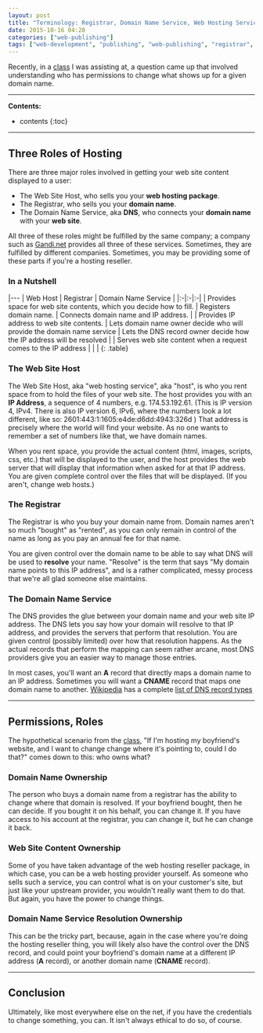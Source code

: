 ```yaml
---
layout: post
title: "Terminology: Registrar, Domain Name Service, Web Hosting Service"
date: 2015-10-16 04:20
categories: ["web-publishing"]
tags: ["web-development", "publishing", "web-publishing", "registrar", "dns", "domain-name-service", "web-hosting", "web-hosting-service", "providers", "glossary", "definitions", "GDI", "classes", "front-end-series"]
---
```


Recently, in a [class] I was assisting at, a question came up that
involved understanding who has permissions to change what shows up for
a given domain name.

[class]: http://www.meetup.com/Girl-Develop-It-Minneapolis/events/224752393/ "Girl Develop It! Advanced HTML &amp; CSS"


*******

**Contents:**

* contents
{:toc}


*******

## Three Roles of Hosting

There are three major roles involved in getting your web site content
displayed to a user:

* The Web Site Host, who sells you your **web hosting package**.
* The Registrar, who sells you your **domain name**.
* The Domain Name Service, aka **DNS**, who connects your **domain name**
  with your **web site**.

All three of these roles might be fulfilled by the same company; a
company such as [Gandi.net](http://gandi.net) provides all three of
these services. Sometimes, they are fulfilled by different
companies. Sometimes, you may be providing some of these parts if
you're a hosting reseller.

### In a Nutshell

|---
| Web Host | Registrar | Domain Name Service |
|:-|:-|:-|
| Provides space for web site contents, which you decide how to fill. | Registers domain name. | Connects domain name and IP address. |
| Provides IP address to web site contents. | Lets domain name owner decide who will provide the domain name service | Lets the DNS record owner decide how the IP address will be resolved |
| Serves web site content when a request comes to the IP address |  |  |
{: .table}



### The Web Site Host

The Web Site Host, aka "web hosting service", aka "host", is who you rent space
from to hold the files of your web site. The host provides you with an
**IP Address**, a sequence of 4 numbers, e.g. 174.53.192.61. (This is
IP version 4, IPv4. There is also IP version 6, IPv6, where the
numbers look a lot different, like so:
2601:443:1:1605:e4de:d6dd:4943:326d ) That address is precisely where
the world will find your website. As no one wants to remember a set of
numbers like that, we have domain names.

When you rent space, you provide the actual content (html, images,
scripts, css, etc.) that will be displayed to the user, and the host
provides the web server that will display that information when asked
for at that IP address. You are given complete control over the files
that will be displayed. (If you aren't, change web hosts.)

### The Registrar

The Registrar is who you buy your domain name from. Domain names
aren't so much "bought" as "rented", as you can only remain in control
of the name as long as you pay an annual fee for that name.

You are given control over the domain name to be able to say what DNS
will be used to **resolve** your name. "Resolve" is the term that says
"My domain name points to this IP address", and is a rather
complicated, messy process that we're all glad someone else
maintains.

### The Domain Name Service

The DNS provides the glue between your domain name and your web site
IP address. The DNS lets you say how your domain will resolve to that
IP address, and provides the servers that perform that resolution. You
are given control (possibly limited) over how that resolution
happens. As the actual records that perform the mapping can seem
rather arcane, most DNS providers give you an easier way to manage
those entries.

In most cases, you'll want an **A** record that directly maps a domain
name to an IP address. Sometimes you will want a **CNAME** record that
maps one domain name to another. [Wikipedia] has a complete
[list of DNS record types](https://en.wikipedia.org/wiki/List_of_DNS_record_types)

[Wikipedia]: https://www.wikipedia.org/

*******

## Permissions, Roles

The hypothetical scenario from the [class], "If I'm hosting my
boyfriend's website, and I want to change change where it's pointing
to, could I do that?" comes down to this: who owns what?

### Domain Name Ownership

The person who buys a domain name from a registrar has the ability to
change where that domain is resolved. If your boyfriend bought, then
he can decide. If you bought it on his behalf, you can change it. If
you have access to his account at the registrar, you can change it,
but he can change it back.

### Web Site Content Ownership

Some of you have taken advantage of the web hosting reseller package,
in which case, you can be a web hosting provider yourself. As someone
who sells such a service, you can control what is on your customer's
site, but just like your upstream provider, you wouldn't really want
them to do that. But again, you have the power to change things.

### Domain Name Service Resolution Ownership

This can be the tricky part, because, again in the case where you're
doing the hosting reseller thing, you will likely also have the
control over the DNS record, and could point your boyfriend's domain
name at a different IP address (**A** record), or another domain name
(**CNAME** record).

*******



## Conclusion

Ultimately, like most everywhere else on the net, if you have the
credentials to change something, you can. It isn't always ethical to
do so, of course.
